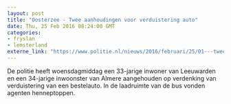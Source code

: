 ```yaml
---
layout: post
title: "Oosterzee - Twee aanhoudingen voor verduistering auto"
date: Thu, 25 Feb 2016 08:24:00 GMT
categories: 
- fryslan 
- lemsterland 
externe_link: "https://www.politie.nl/nieuws/2016/februari/25/01---twee-aanhoudingen-voor-verduistering-auto.html"
---
```


De politie heeft woensdagmiddag een 33-jarige inwoner van Leeuwarden en een 34-jarige inwoonster van Almere aangehouden op verdenking van verduistering van een bestelauto.  In de laadruimte van de bus vonden agenten henneptoppen.
